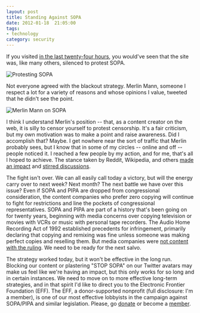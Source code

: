 ```yaml
---
layout: post
title: Standing Against SOPA
date: 2012-01-18  21:05:00
tags:
- technology
category: security
---
```

If you visited [in the last twenty-four hours](https://jasonheppler.org/sopa.html), you would've seen that the site was, like many others, silenced to protest SOPA.

![Protesting SOPA](/assets/images/jh_sopa.png "Jason Heppler protest of SOPA")

Not everyone agreed with the blackout strategy. Merlin Mann, someone I respect a lot for a variety of reasons and whose opinions I value, tweeted that he didn't see the point.

![Merlin Mann on SOPA](/assets/images/merlin_sopa.png "Merlin Mann on SOPA")

I think I understand Merlin's position -- that, as a content creator on the web, it is silly to censor yourself to protest censorship. It's a fair criticism, but my own motivation was to make a point and raise awareness. Did I accomplish that? Maybe. I get nowhere near the sort of traffic that Merlin probably sees, but I know that in some of my circles -- online and off -- people noticed it. I reached a few people by my action, and for me, that's all I hoped to achieve. The stance taken by Reddit, Wikipedia, and others [made an impact](http://arstechnica.com/tech-policy/news/2012/01/pipa-support-collapses-with-13-new-opponents-in-senate.ars) and [stirred discussions](https://twitter.com/#!/search/%23stopsopa). 

The fight isn't over. We can all easily call today a victory, but will the energy carry over to next week? Next month? The next battle we have over this issue? Even if SOPA and PIPA are dropped from congressional consideration, the content companies who prefer zero copying will continue to fight for restrictions and line the pockets of congressional representatives. SOPA and PIPA are part of a history that's been going on for twenty years, beginning with media concerns over copying television or movies with VCRs or music with personal tape recorders. The Audio Home Recording Act of 1992 established precedents for infringement, primarily declaring that copying and remixing was fine unless someone was making perfect copies and reselling them. But media companies were [not content with the ruling](https://www.ted.com/talks/defend_our_freedom_to_share_or_why_sopa_is_a_bad_idea.html). We need to be ready for the next salvo.

The strategy worked today, but it won't be effective in the long run. Blocking our content or plastering "STOP SOPA" on our Twitter avatars may make us feel like we're having an impact, but this only works for so long and in certain instances. We need to move on to more effective long-term strategies, and in that spirit I'd like to direct you to the Electronic Frontier Foundation (EFF). The EFF, a donor-supported nonprofit (full disclosure: I'm a member), is one of our most effective lobbyists in the campaign against SOPA/PIPA and similar legislation. Please, go [donate](https://supporters.eff.org/donate) or become a [member](https://supporters.eff.org/join).
